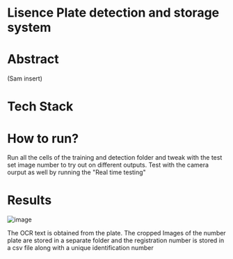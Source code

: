 # Lisence Plate detection and storage system

# Abstract 
 (Sam insert)
 
# Tech Stack
 
# How to run?

Run all the cells of the training and detection folder and tweak with the test set image number to try out on different outputs. Test with the camera ourput as well by running the "Real time testing" 

# Results

![image](https://user-images.githubusercontent.com/73779567/138905258-74307c4b-1f75-40cf-ae32-62a32d0f3302.png)

The OCR text is obtained from the plate. The cropped Images of the number plate are stored in a separate folder and the registration number is stored in a csv file along with a unique identification number 
